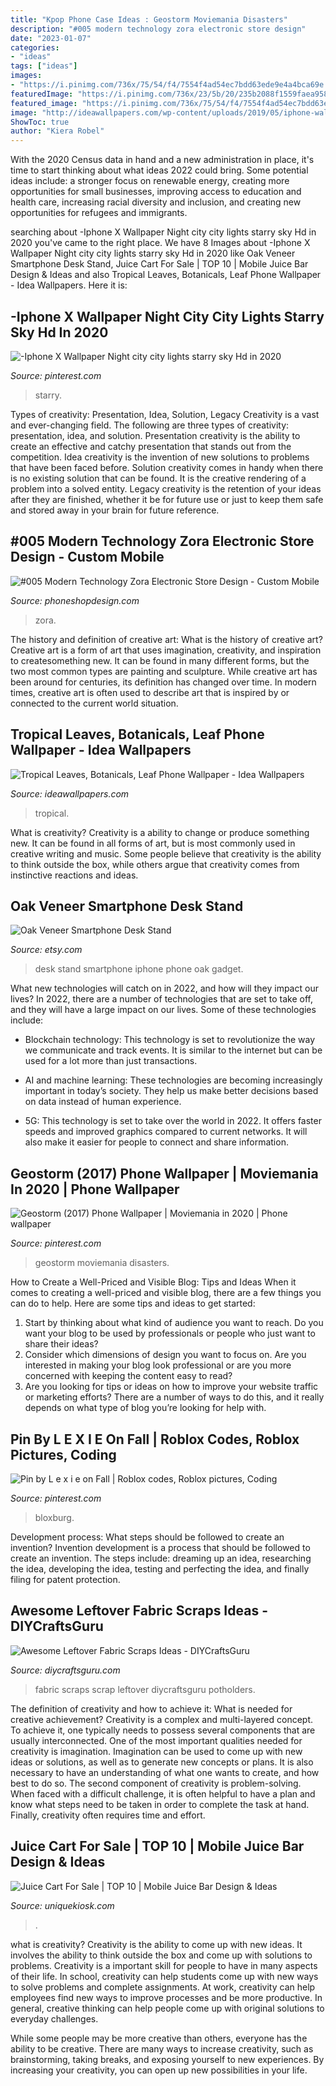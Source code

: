 ```yaml
---
title: "Kpop Phone Case Ideas : Geostorm Moviemania Disasters"
description: "#005 modern technology zora electronic store design"
date: "2023-01-07"
categories:
- "ideas"
tags: ["ideas"]
images:
- "https://i.pinimg.com/736x/75/54/f4/7554f4ad54ec7bdd63ede9e4a4bca69e.jpg"
featuredImage: "https://i.pinimg.com/736x/23/5b/20/235b2088f1559faea958127337ef2d29.jpg"
featured_image: "https://i.pinimg.com/736x/75/54/f4/7554f4ad54ec7bdd63ede9e4a4bca69e.jpg"
image: "http://ideawallpapers.com/wp-content/uploads/2019/05/iphone-wallpapers-6.jpg"
ShowToc: true
author: "Kiera Robel"
---
```



With the 2020 Census data in hand and a new administration in place, it's time to start thinking about what ideas 2022 could bring. Some potential ideas include: a stronger focus on renewable energy, creating more opportunities for small businesses, improving access to education and health care, increasing racial diversity and inclusion, and creating new opportunities for refugees and immigrants.

	

		
searching about -Iphone X Wallpaper Night city city lights starry sky Hd in 2020 you've came to the right place. We have 8 Images about -Iphone X Wallpaper Night city city lights starry sky Hd in 2020 like Oak Veneer Smartphone Desk Stand, Juice Cart For Sale | TOP 10 | Mobile Juice Bar Design &amp; Ideas and also Tropical Leaves, Botanicals, Leaf Phone Wallpaper - Idea Wallpapers. Here it is:
		
    
## -Iphone X Wallpaper Night City City Lights Starry Sky Hd In 2020

<img loading=lazy src="https://i.pinimg.com/736x/fc/a8/61/fca8610654a5f5ffe175147f3c8f6341.jpg" onerror="this.onerror=null;this.src='https://tse4.mm.bing.net/th?id=OIP.0HkufMnHaV9A_CWe4bFYPAHaQC&amp;pid=15.1';" alt="-Iphone X Wallpaper Night city city lights starry sky Hd in 2020">

_Source: pinterest.com_

>starry. 

	

Types of creativity: Presentation, Idea, Solution, Legacy
Creativity is a vast and ever-changing field. The following are three types of creativity: presentation, idea, and solution. Presentation creativity is the ability to create an effective and catchy presentation that stands out from the competition. Idea creativity is the invention of new solutions to problems that have been faced before. Solution creativity comes in handy when there is no existing solution that can be found. It is the creative rendering of a problem into a solved entity. Legacy creativity is the retention of your ideas after they are finished, whether it be for future use or just to keep them safe and stored away in your brain for future reference.

    
## #005 Modern Technology Zora Electronic Store Design - Custom Mobile

<img loading=lazy src="https://phoneshopdesign.com/wp-content/uploads/2018/06/005-modern-technology-zora-electronic-store-design-5.jpg" onerror="this.onerror=null;this.src='https://tse3.mm.bing.net/th?id=OIP.OtkFNBBIFXAKslbu-5ZM2QHaEo&amp;pid=15.1';" alt="#005 Modern Technology Zora Electronic Store Design - Custom Mobile">

_Source: phoneshopdesign.com_

>zora. 

	

The history and definition of creative art: What is the history of creative art?
Creative art is a form of art that uses imagination, creativity, and inspiration to createsomething new. It can be found in many different forms, but the two most common types are painting and sculpture. While creative art has been around for centuries, its definition has changed over time. In modern times, creative art is often used to describe art that is inspired by or connected to the current world situation.

    
## Tropical Leaves, Botanicals, Leaf Phone Wallpaper - Idea Wallpapers

<img loading=lazy src="http://ideawallpapers.com/wp-content/uploads/2019/05/iphone-wallpapers-6.jpg" onerror="this.onerror=null;this.src='https://tse4.mm.bing.net/th?id=OIP.9TCX7ML3UY7kweJNvYZo0gHaOp&amp;pid=15.1';" alt="Tropical Leaves, Botanicals, Leaf Phone Wallpaper - Idea Wallpapers">

_Source: ideawallpapers.com_

>tropical. 

	

What is creativity?
Creativity is a ability to change or produce something new. It can be found in all forms of art, but is most commonly used in creative writing and music. Some people believe that creativity is the ability to think outside the box, while others argue that creativity comes from instinctive reactions and ideas.

    
## Oak Veneer Smartphone Desk Stand

<img loading=lazy src="https://img1.etsystatic.com/010/0/6509273/il_570xN.411254787_kx33.jpg" onerror="this.onerror=null;this.src='https://tse1.mm.bing.net/th?id=OIP.tE5csW2hs9KbZo9DS4NcBAHaLH&amp;pid=15.1';" alt="Oak Veneer Smartphone Desk Stand">

_Source: etsy.com_

>desk stand smartphone iphone phone oak gadget. 

	

What new technologies will catch on in 2022, and how will they impact our lives?
In 2022, there are a number of technologies that are set to take off, and they will have a large impact on our lives. Some of these technologies include: 
- Blockchain technology: This technology is set to revolutionize the way we communicate and track events. It is similar to the internet but can be used for a lot more than just transactions. 

- AI and machine learning: These technologies are becoming increasingly important in today’s society. They help us make better decisions based on data instead of human experience. 

- 5G: This technology is set to take over the world in 2022. It offers faster speeds and improved graphics compared to current networks. It will also make it easier for people to connect and share information.

    
## Geostorm (2017) Phone Wallpaper | Moviemania In 2020 | Phone Wallpaper

<img loading=lazy src="https://i.pinimg.com/736x/75/54/f4/7554f4ad54ec7bdd63ede9e4a4bca69e.jpg" onerror="this.onerror=null;this.src='https://tse3.mm.bing.net/th?id=OIP.EUSShGmay1OPAvfZXrMwwQHaNL&amp;pid=15.1';" alt="Geostorm (2017) Phone Wallpaper | Moviemania in 2020 | Phone wallpaper">

_Source: pinterest.com_

>geostorm moviemania disasters. 

	

How to Create a Well-Priced and Visible Blog: Tips and Ideas
When it comes to creating a well-priced and visible blog, there are a few things you can do to help. Here are some tips and ideas to get started: 
1. Start by thinking about what kind of audience you want to reach. Do you want your blog to be used by professionals or people who just want to share their ideas? 
2. Consider which dimensions of design you want to focus on. Are you interested in making your blog look professional or are you more concerned with keeping the content easy to read? 
3. Are you looking for tips or ideas on how to improve your website traffic or marketing efforts? There are a number of ways to do this, and it really depends on what type of blog you’re looking for help with. 

    
## Pin By L E X I E On Fall | Roblox Codes, Roblox Pictures, Coding

<img loading=lazy src="https://i.pinimg.com/736x/23/5b/20/235b2088f1559faea958127337ef2d29.jpg" onerror="this.onerror=null;this.src='https://tse4.mm.bing.net/th?id=OIP.DnhzYsi5ts4Tdb5hYBkclgHaQA&amp;pid=15.1';" alt="Pin by L e x i e on Fall | Roblox codes, Roblox pictures, Coding">

_Source: pinterest.com_

>bloxburg. 

	

Development process: What steps should be followed to create an invention?
Invention development is a process that should be followed to create an invention. The steps include: dreaming up an idea, researching the idea, developing the idea, testing and perfecting the idea, and finally filing for patent protection.

    
## Awesome Leftover Fabric Scraps Ideas - DIYCraftsGuru

<img loading=lazy src="https://www.diycraftsguru.com/wp-content/uploads/2016/03/45-Fabric-Scrap-Rosette-Pillow.jpg" onerror="this.onerror=null;this.src='https://tse3.mm.bing.net/th?id=OIP.4WlBq7PLEEC1Ggb1tu3dHAHaJ4&amp;pid=15.1';" alt="Awesome Leftover Fabric Scraps Ideas - DIYCraftsGuru">

_Source: diycraftsguru.com_

>fabric scraps scrap leftover diycraftsguru potholders. 

	

The definition of creativity and how to achieve it: What is needed for creative achievement?
Creativity is a complex and multi-layered concept. To achieve it, one typically needs to possess several components that are usually interconnected. One of the most important qualities needed for creativity is imagination. Imagination can be used to come up with new ideas or solutions, as well as to generate new concepts or plans. It is also necessary to have an understanding of what one wants to create, and how best to do so. The second component of creativity is problem-solving. When faced with a difficult challenge, it is often helpful to have a plan and know what steps need to be taken in order to complete the task at hand. Finally, creativity often requires time and effort.

    
## Juice Cart For Sale | TOP 10 | Mobile Juice Bar Design &amp; Ideas

<img loading=lazy src="https://uniquekiosk.com/wp-content/uploads/2018/10/059-600x391.png" onerror="this.onerror=null;this.src='https://tse2.mm.bing.net/th?id=OIP.vAGNUupAjjpZbC0L80hTZgHaE0&amp;pid=15.1';" alt="Juice Cart For Sale | TOP 10 | Mobile Juice Bar Design &amp; Ideas">

_Source: uniquekiosk.com_

>. 

	

what is creativity?
Creativity is the ability to come up with new ideas. It involves the ability to think outside the box and come up with solutions to problems.
Creativity is a important skill for people to have in many aspects of their life. In school, creativity can help students come up with new ways to solve problems and complete assignments. At work, creativity can help employees find new ways to improve processes and be more productive. In general, creative thinking can help people come up with original solutions to everyday challenges.

While some people may be more creative than others, everyone has the ability to be creative. There are many ways to increase creativity, such as brainstorming, taking breaks, and exposing yourself to new experiences. By increasing your creativity, you can open up new possibilities in your life.

